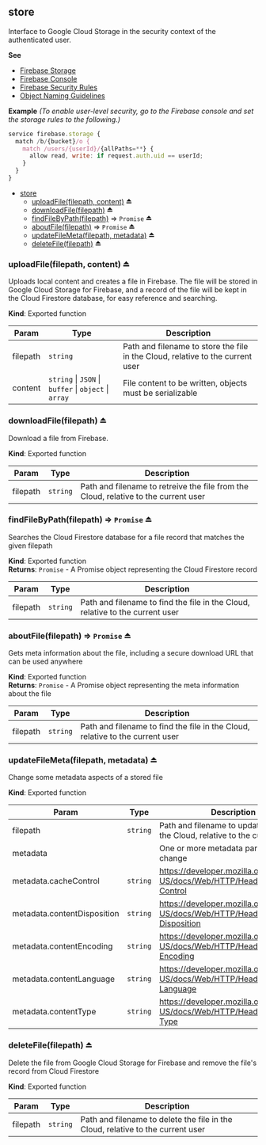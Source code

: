 <a name="module_store"></a>

## store
Interface to Google Cloud Storage in the security context of the authenticated user.

**See**

- [Firebase Storage](https://firebase.google.com/docs/storage/)
- [Firebase Console](https://console.firebase.google.com/)
- [Firebase Security Rules](https://firebase.google.com/docs/storage/security/)
- [Object Naming Guidelines](https://cloud.google.com/storage/docs/naming#objectnames)

**Example** *(To enable user-level security, go to the Firebase console and set the storage rules to the following.)*  
```js
service firebase.storage {
  match /b/{bucket}/o {
    match /users/{userId}/{allPaths=**} {
      allow read, write: if request.auth.uid == userId;
    }
  }
}
```

* [store](#module_store)
    * [uploadFile(filepath, content)](#exp_module_store--uploadFile) ⏏
    * [downloadFile(filepath)](#exp_module_store--downloadFile) ⏏
    * [findFileByPath(filepath)](#exp_module_store--findFileByPath) ⇒ <code>Promise</code> ⏏
    * [aboutFile(filepath)](#exp_module_store--aboutFile) ⇒ <code>Promise</code> ⏏
    * [updateFileMeta(filepath, metadata)](#exp_module_store--updateFileMeta) ⏏
    * [deleteFile(filepath)](#exp_module_store--deleteFile) ⏏

<a name="exp_module_store--uploadFile"></a>

### uploadFile(filepath, content) ⏏
Uploads local content and creates a file in Firebase. The file will be stored in 
Google Cloud Storage for Firebase, and a record of the file will be kept in the 
Cloud Firestore database, for easy reference and searching.

**Kind**: Exported function  

| Param | Type | Description |
| --- | --- | --- |
| filepath | <code>string</code> | Path and filename to store the file in the Cloud, relative to the current user |
| content | <code>string</code> \| <code>JSON</code> \| <code>buffer</code> \| <code>object</code> \| <code>array</code> | File content to be written, objects must be serializable |

<a name="exp_module_store--downloadFile"></a>

### downloadFile(filepath) ⏏
Download a file from Firebase.

**Kind**: Exported function  

| Param | Type | Description |
| --- | --- | --- |
| filepath | <code>string</code> | Path and filename to retreive the file from the Cloud, relative to the current user |

<a name="exp_module_store--findFileByPath"></a>

### findFileByPath(filepath) ⇒ <code>Promise</code> ⏏
Searches the Cloud Firestore database for a file record that matches the given filepath

**Kind**: Exported function  
**Returns**: <code>Promise</code> - A Promise object representing the Cloud Firestore record  

| Param | Type | Description |
| --- | --- | --- |
| filepath | <code>string</code> | Path and filename to find the file in the Cloud, relative to the current user |

<a name="exp_module_store--aboutFile"></a>

### aboutFile(filepath) ⇒ <code>Promise</code> ⏏
Gets meta information about the file, including a secure download URL that can be used anywhere

**Kind**: Exported function  
**Returns**: <code>Promise</code> - A Promise object representing the meta information about the file  

| Param | Type | Description |
| --- | --- | --- |
| filepath | <code>string</code> | Path and filename to find the file in the Cloud, relative to the current user |

<a name="exp_module_store--updateFileMeta"></a>

### updateFileMeta(filepath, metadata) ⏏
Change some metadata aspects of a stored file

**Kind**: Exported function  

| Param | Type | Description |
| --- | --- | --- |
| filepath | <code>string</code> | Path and filename to update the file in the Cloud, relative to the current user |
| metadata |  | One or more metadata parameters to change |
| metadata.cacheControl | <code>string</code> | https://developer.mozilla.org/en-US/docs/Web/HTTP/Headers/Cache-Control |
| metadata.contentDisposition | <code>string</code> | https://developer.mozilla.org/en-US/docs/Web/HTTP/Headers/content-Disposition |
| metadata.contentEncoding | <code>string</code> | https://developer.mozilla.org/en-US/docs/Web/HTTP/Headers/Content-Encoding |
| metadata.contentLanguage | <code>string</code> | https://developer.mozilla.org/en-US/docs/Web/HTTP/Headers/Content-Language |
| metadata.contentType | <code>string</code> | https://developer.mozilla.org/en-US/docs/Web/HTTP/Headers/Content-Type |

<a name="exp_module_store--deleteFile"></a>

### deleteFile(filepath) ⏏
Delete the file from Google Cloud Storage for Firebase and remove the file's record from 
Cloud Firestore

**Kind**: Exported function  

| Param | Type | Description |
| --- | --- | --- |
| filepath | <code>string</code> | Path and filename to delete the file in the Cloud, relative to the current user |

